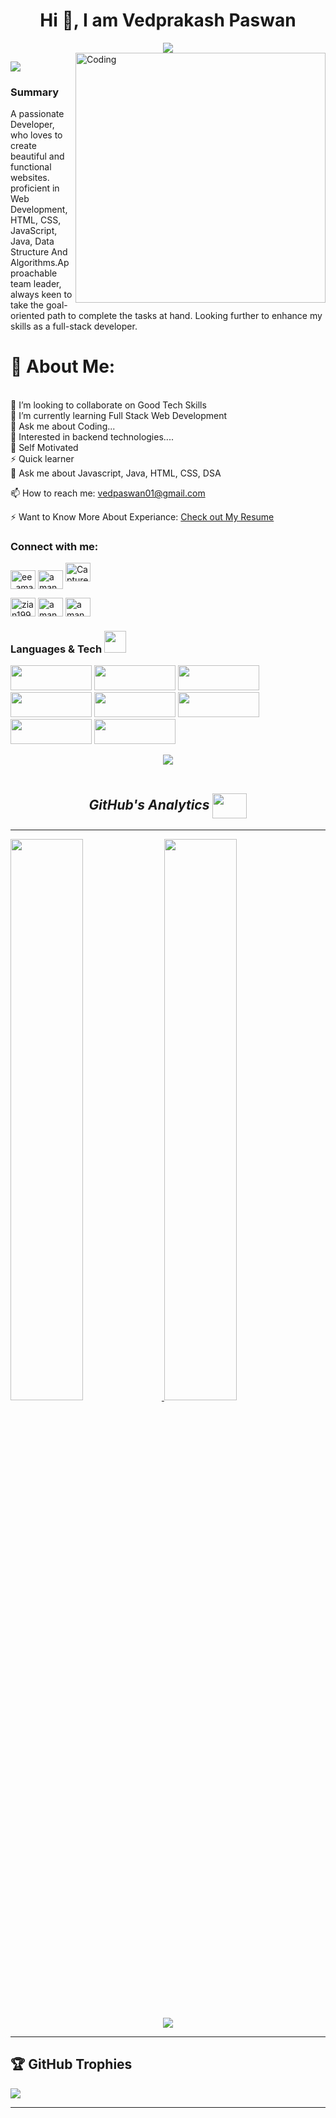 <h1 align="center">Hi 👋, I am Vedprakash Paswan</h1>
<div align="center">
 <img src="https://readme-typing-svg.herokuapp.com/?lines=Full+Stack+Developer;Java+Backend+Developer;Web+Developer;Quick+learner;Self+Motivated;Problem+Solver;&color=teal&center=true" />
</div>

<img align="right" alt="Coding" width="400" src="https://user-images.githubusercontent.com/102204260/192700068-98ad5312-13c4-49ba-bc0a-d3de1fb9d5fb.gif">

[![](https://visitcount.itsvg.in/api?id=Vedpaswan01&icon=2&color=0)](https://visitcount.itsvg.in)
### Summary
A passionate Developer, who loves to create beautiful and functional websites. proficient in Web Development, HTML, CSS, JavaScript, Java, Data Structure And Algorithms.Approachable team leader, always keen to take the goal-oriented path to complete the tasks at hand. Looking further to enhance my skills as a full-stack developer.


# 💫 About Me:
<br>
👯 I’m looking to collaborate on Good Tech Skills<br>
🌱 I’m currently learning Full Stack Web Development<br>
💬 Ask me about Coding...<br>
👯 Interested in backend technologies....<br>
👯 Self Motivated<br>
⚡ Quick learner<br>
💬 Ask me about Javascript, Java, HTML, CSS, DSA<br>

📫 How to reach me: vedpaswan01@gmail.com <br>

⚡ Want to Know More About Experiance: [Check out My Resume](https://drive.google.com/file/d/1sf5JkcwingAln2rLzN_Pb4Z32oieW7MD/view?usp=sharing)<br>

<!-- Want to know more about me? [Check out My Portfolio](https://vedpaswan01.github.io/) -->

<h3 align="left">Connect with me:</h3>
<p align="left">
<a href="https://twitter.com/ved_paswan" target="blank"><img align="center" src="https://raw.githubusercontent.com/rahuldkjain/github-profile-readme-generator/master/src/images/icons/Social/twitter.svg" alt="ee_aman yadav" height="30" width="40" /></a>
<a href="https://www.linkedin.com/in/vedprakash97/" target="blank"><img align="center" src="https://raw.githubusercontent.com/rahuldkjain/github-profile-readme-generator/master/src/images/icons/Social/linked-in-alt.svg" alt="aman yadav" height="30" width="40" /></a>
<a href="https://vedpaswan01.github.io/"><img src="[https://i.im.ge/2022/12/05/SZyany.Capture1.th.png](https://www.nicepng.com/png/full/154-1545276_portfolio-icon-circle.png)" alt="Capture1" border="0"   height="30" width="40"/></a>

<!-- <a href="https://www.facebook.com/vedpaswan7" target="blank"><img align="center" src="https://raw.githubusercontent.com/rahuldkjain/github-profile-readme-generator/master/src/images/icons/Social/facebook.svg" alt="https://www.facebook.com/" height="30" width="40" /></a> -->
<!-- <a href="https://www.instagram.com/vedpaswan01/" target="blank"><img align="center" src="https://raw.githubusercontent.com/rahuldkjain/github-profile-readme-generator/master/src/images/icons/Social/instagram.svg" alt="aman_7461" height="30" width="40" /></a> -->
 
 

 
<a href="https://www.codechef.com/users/vedpaswan01" target="blank"><img align="center" src="https://cdn.jsdelivr.net/npm/simple-icons@3.1.0/icons/codechef.svg" alt="zian1998" height="30" width="40" /></a>
<a href="https://www.hackerrank.com/vedpaswan01" target="blank"><img align="center" src="https://raw.githubusercontent.com/rahuldkjain/github-profile-readme-generator/master/src/images/icons/Social/hackerrank.svg" alt="amanyadav6750" height="30" width="40" /></a>
<a href="https://leetcode.com/vedprakash_paswan/" target="blank"><img align="center" src="https://raw.githubusercontent.com/rahuldkjain/github-profile-readme-generator/master/src/images/icons/Social/leet-code.svg" alt="amanyadav6750" height="30" width="40" /></a>

</p>

 
</p>




<h3>Languages & Tech <img src="https://camo.githubusercontent.com/beb64ff21c883e318e4f5db5231c2ba4175705bea1c9249e82a41ab375db4f75/68747470733a2f2f6d65646961322e67697068792e636f6d2f6d656469612f51737347456d706b79454f684243623765312f67697068792e6769663f6369643d656366303565343761306e336769316266716e74716d6f62386739616964316f796a327772336473336d67373030626c267269643d67697068792e676966" width="35"/></h3> 

<p>
<img src="https://img.shields.io/badge/HTML5-E34F26?style=for-the-badge&logo=html5&logoColor=white" width="130px" height="40px"/> <img src="https://img.shields.io/badge/CSS3-1572B6?style=for-the-badge&logo=css3&logoColor=white" width="130px" height="40px"/>
<img src="https://img.shields.io/badge/JavaScript-323330?style=for-the-badge&logo=javascript&logoColor=F7DF1E" width="130px" height="40px"/>
<img src="https://img.shields.io/badge/Node.js-339933?style=for-the-badge&logo=nodedotjs&logoColor=white" width="130px" height="40px"/>
<img src="https://img.shields.io/badge/java-%23ED8B00.svg?style=for-the-badge&logo=java&logoColor=white" width="130px" height="40px"/>
<img src="https://img.shields.io/badge/spring-%236DB33F.svg?style=for-the-badge&logo=spring&logoColor=white" width="130px" height="40px"/>
<img src="https://img.shields.io/badge/mysql-%2300f.svg?style=for-the-badge&logo=mysql&logoColor=white" width="130px" height="40px"/>
<img src="https://img.shields.io/badge/github-%23121011.svg?style=for-the-badge&logo=github&logoColor=white" width="130px" height="40px"/>

</p>

<p  align="center">
<img src="https://user-images.githubusercontent.com/73097560/115834477-dbab4500-a447-11eb-908a-139a6edaec5c.gif">                  
<br>
<br/>

<h2 align="center" margin-top="20px"><i>GitHub's Analytics <img align="center" height="40" width="55" src="https://media1.giphy.com/media/3oiaLa13GUehTbgDfs/giphy.gif" /></i></h2>
<hr>
<p align="left">
<a href="https://github.com/Vedpswan01">
  <img width="48%" src="https://github-readme-streak-stats.herokuapp.com?user=Vedpaswan01&theme=github-dark-blue&date_format=j%20M%5B%20Y%5D"/>
  <img width="48%" src="https://github-readme-stats-eight-theta.vercel.app/api/top-langs/?username=Vedpaswan01&layout=compact&langs_count=8&theme=algolia"/>
  <p align="center">
  <img src="https://github-readme-stats-eight-theta.vercel.app/api?username=Vedpaswan01&show_icons=true&theme=algolia&include_all_commits=true&count_private=true" /></p>
</a>
</p>
<hr>


## 🏆 GitHub Trophies
![](https://github-profile-trophy.vercel.app/?username=Vedpaswan01&theme=darkhub&no-frame=false&no-bg=false&margin-w=4)

---

